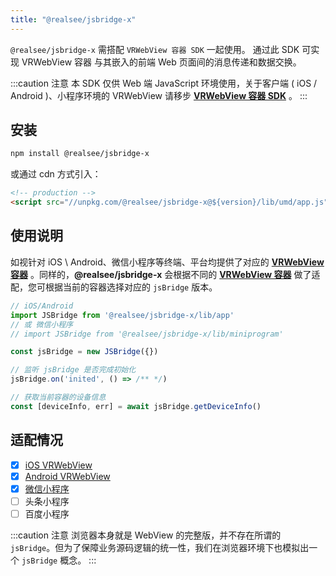 ```yaml
---
title: "@realsee/jsbridge-x"
---
```


`@realsee/jsbridge-x` 需搭配 `VRWebView 容器 SDK` 一起使用。 通过此 SDK 可实现 VRWebView 容器 与其嵌入的前端 Web 页面间的消息传递和数据交换。

:::caution 注意
本 SDK 仅供 Web 端 JavaScript 环境使用，关于客户端 ( iOS / Android )、小程序环境的 VRWebView 请移步 **[VRWebView 容器 SDK](../intro.md)** 。
:::

## 安装

```bash npm2yarn
npm install @realsee/jsbridge-x
```

或通过 cdn 方式引入：

```html
<!-- production -->
<script src="//unpkg.com/@realsee/jsbridge-x@${version}/lib/umd/app.js"></script>
```

## 使用说明

如视针对 iOS \ Android、微信小程序等终端、平台均提供了对应的 **[VRWebView 容器](../intro.md)** 。同样的，**@realsee/jsbridge-x** 会根据不同的 **[VRWebView 容器](../intro.md)** 做了适配，您可根据当前的容器选择对应的 `jsBridge` 版本。

```js
// iOS/Android
import JSBridge from '@realsee/jsbridge-x/lib/app'
// 或 微信小程序
// import JSBridge from '@realsee/jsbridge-x/lib/miniprogram'

const jsBridge = new JSBridge({})

// 监听 jsBridge 是否完成初始化
jsBridge.on('inited', () => /** */)

// 获取当前容器的设备信息
const [deviceInfo, err] = await jsBridge.getDeviceInfo()

```


## 适配情况

- [x] [iOS VRWebView](../app/show-ios.md)
- [x] [Android VRWebView](../app/show-android.md)
- [x] [微信小程序](../miniProgram/wechat.md)
- [ ] 头条小程序
- [ ] 百度小程序
 
:::caution 注意
浏览器本身就是 WebView 的完整版，并不存在所谓的 `jsBridge`。但为了保障业务源码逻辑的统一性，我们在浏览器环境下也模拟出一个 `jsBridge` 概念。
:::

